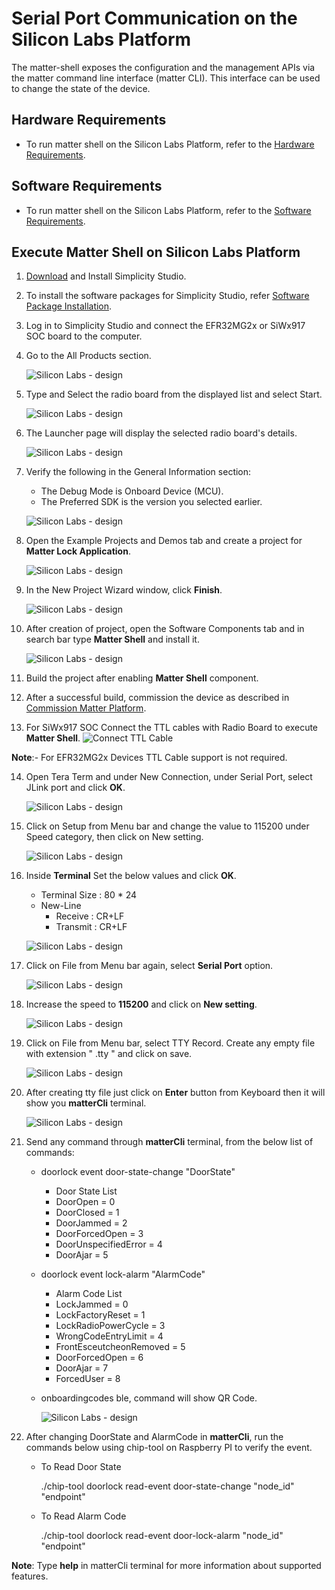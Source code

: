 # Serial Port Communication on the Silicon Labs Platform

The matter-shell exposes the configuration and the management APIs via the matter command line interface (matter CLI). This interface can be used to change the state of the device.

## Hardware Requirements

- To run matter shell on the Silicon Labs Platform, refer to the [Hardware Requirements](/matter/<docspace-docleaf-version>/matter-prerequisites/hardware-requirements).

## Software Requirements

- To run matter shell on the Silicon Labs Platform, refer to the [Software Requirements](/matter/<docspace-docleaf-version>/matter-prerequisites/software-requirements).

## Execute Matter Shell on Silicon Labs Platform

1. [Download](https://www.silabs.com/developers/simplicity-studio) and Install Simplicity Studio.

2. To install the software packages for Simplicity Studio, refer [Software Package Installation](/matter/<docspace-docleaf-version>/matter-wifi-getting-started-example/software-installation#installation-of-software-packages).

3. Log in to Simplicity Studio and connect the EFR32MG2x or SiWx917 SOC board to the computer.

4. Go to the All Products section.

   ![Silicon Labs - design](./images/all-products-selection.png)

5. Type and Select the radio board from the displayed list and select Start.

   ![Silicon Labs - design](./images/select-efx-board.png)

6. The Launcher page will display the selected radio board's details.

   ![Silicon Labs - design](./images/overview-tab-efx32.png)

7. Verify the following in the General Information section:
   - The Debug Mode is Onboard Device (MCU).
   - The Preferred SDK is the version you selected earlier.

   ![Silicon Labs - design](./images/create-project-verify-efx-general-information.png)

8. Open the Example Projects and Demos tab and create a project for **Matter Lock Application**.

   ![Silicon Labs - design](./images/create-project-select-efx-lock-example.png)

9. In the New Project Wizard window, click **Finish**.

   ![Silicon Labs - design](./images/create-project-lock-click-finish.png)

10. After creation of project, open the Software Components tab and in search bar type **Matter Shell** and install it.

    ![Silicon Labs - design](./images/matter-shell-enable.png)

11. Build the project after enabling **Matter Shell** component.

12. After a successful build, commission the device as described in [Commission Matter Platform](/matter/<docspace-docleaf-version>/matter-wifi-run-demo/use-case-execution#creating-the-matter-network).

13. For SiWx917 SOC Connect the TTL cables with Radio Board to execute **Matter Shell**.
    ![Connect TTL Cable](./images/shell-ttl-cable-soc.png)

**Note**:- For EFR32MG2x Devices TTL Cable support is not required.

14. Open Tera Term and under New Connection, under Serial Port, select JLink port and click **OK**.

    ![Silicon Labs - design](./images/tera-term-select-jlink-port.png)

15. Click on Setup from Menu bar and change the value to 115200 under Speed category, then click on New setting.

    ![Silicon Labs - design](./images/tera-term-selection-in-terminal.png)

16. Inside **Terminal** Set the below values and click **OK**.

    - Terminal Size : 80 * 24
    - New-Line
      - Receive : CR+LF
      - Transmit : CR+LF

    ![Silicon Labs - design](./images/tera-term-terminal-setup.png)

17. Click on File from Menu bar again, select **Serial Port** option.

    ![Silicon Labs - design](./images/tera-term-select-serial-port.png)

18. Increase the speed to **115200** and click on **New setting**.

    ![Silicon Labs - design](./images/tera-term-select-speed.png)

19. Click on File from Menu bar, select TTY Record. Create any empty file with extension " .tty " and click on save.

    ![Silicon Labs - design](./images/tera-term-tty-record.png)

20. After creating tty file just click on **Enter** button from Keyboard then it will show you **matterCli** terminal.

    ![Silicon Labs - design](./images/tera-term-matter-cli.png)

21. Send any command through **matterCli** terminal, from the below list of commands:

    - doorlock event door-state-change "DoorState"
        - Door State List
        - DoorOpen = 0
        - DoorClosed = 1
        - DoorJammed = 2
        - DoorForcedOpen = 3
        - DoorUnspecifiedError = 4
        - DoorAjar = 5
    - doorlock event lock-alarm "AlarmCode"
        - Alarm Code List
        - LockJammed = 0
        - LockFactoryReset = 1
        - LockRadioPowerCycle = 3
        - WrongCodeEntryLimit = 4
        - FrontEsceutcheonRemoved = 5
        - DoorForcedOpen = 6
        - DoorAjar = 7
        - ForcedUser = 8
    - onboardingcodes ble, command will show QR Code.

      ![Silicon Labs - design](./images/matter-shell-command-send.png)

22. After changing DoorState and AlarmCode in **matterCli**, run the commands below using chip-tool on Raspberry PI to verify the event.
  
    - To Read Door State
  
      ./chip-tool doorlock read-event door-state-change "node_id" "endpoint"
  
    - To Read Alarm Code
  
      ./chip-tool doorlock read-event door-lock-alarm "node_id" "endpoint"

  **Note**: Type **help** in matterCli terminal for more information about supported features.
